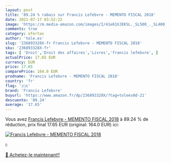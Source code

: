 ```yaml
---
layout: post
title: '89.24 % rabais sur Francis Lefebvre - MEMENTO FISCAL 2018'
date: 2021-07-17 03:52:22
image: 'https://m.media-amazon.com/images/I/41e61XJEKSL._SL500_._SL400_.jpg'
comments: true
category: ofertas
author: 'tole.es'
slug: '236893328X-fr Francis Lefebvre - MEMENTO FISCAL 2018'
sku: '236893328X-fr'
tags: [ 'Droit','Droit des affaires','Livres','francis lefebvre', ]
actualPrice: 17.65 EUR
currency: EUR
price: 17.65
comparePrice: 164.0 EUR
prodname: 'Francis Lefebvre - MEMENTO FISCAL 2018'
country: 'fr'
flag: '🇫🇷'
brand: 'Francis Lefebvre'
buyurl: 'https://www.amazon.fr/dp/236893328X/?tag=tolees0d-21'
descuento: '89.24'
average: '17.65'
---
```


Vous avez [Francis Lefebvre - MEMENTO FISCAL 2018](https://www.amazon.fr/dp/236893328X/?tag=tolees0d-21)  à  89.24 % de réduction, prix final  17.65 EUR (original: 164.0 EUR) ici:

[![Francis Lefebvre - MEMENTO FISCAL 2018](https://m.media-amazon.com/images/I/41e61XJEKSL._SL500_._SL400_.jpg)](https://www.amazon.fr/dp/236893328X/?tag=tolees0d-21)

ℹ️:


[🛒 Achetez-le maintenant!!](https://www.amazon.fr/dp/236893328X/?tag=tolees0d-21)
